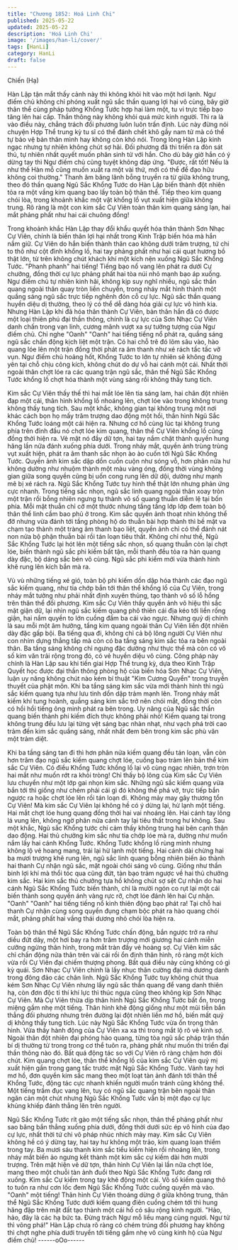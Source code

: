 ```yaml
---
title: "Chương 1852: Hoá Linh Chi"
published: 2025-05-22
updated: 2025-05-22
description: 'Hoá Linh Chi'
image: '/images/han-li/cover/'
tags: [HanLi]
category: HanLi
draft: false
---
```


Chiến (Hạ)

Hàn Lập tận mắt thấy cảnh này thì không khỏi hít vào một hơi
lạnh.
Ngư điếm chủ không chỉ phóng xuất ngũ sắc thần quang lợi hại
vô cùng, bây giờ thân thể cùng pháp tướng Khổng Tước hợp hai
làm một, tu vi trực tiếp bạo tăng lên hai cấp.
Thần thông này không khỏi quá mức kinh người.
Thì ra là vào điều này, chẳng trách đối phương luôn luôn trấn
định. Lúc này đừng nói chuyện Hợp Thể trung kỳ tu sĩ có thể
đánh chết khô gầy nam tử mà có thể tự bảo vệ bản thân mình hay
không còn khó nói.
Trong lòng Hàn Lập kinh ngạc nhưng tự nhiên không chút sợ hãi.
Đối phương đã thi triển ra đòn sát thủ, tự nhiên nhất quyết muốn
phân sinh tử với hắn. Cho dù bây giờ hắn có ý dừng tay thì Ngư
điếm chủ cũng tuyệt không đáp ứng.
"Được, rất tốt! Nếu là như thế Hàn mỗ cũng muốn xuất ra một vài
thứ, mới có thể để đạo hữu không coi thường."
Thanh âm băng lãnh bỗng truyền ra từ giữa không trung, theo đó
thần quang Ngũ Sắc Khổng Tước do Hàn Lập biến thành đột
nhiên tỏa ra một vầng kim quang bao lấy toàn bộ thân thể. Tiếp
theo kim quang chói lòa, trong khoảnh khắc một vật khổng lồ vụt
xuất hiện giữa không trung.
Rõ ràng là một con kim sắc Cự Viên toàn thân kim quang sáng
lạn, hai mắt phảng phất như hai cái chuông đồng!

Trong khoảnh khắc Hàn Lập thay đổi khẩu quyết hóa thân thành
Sơn Nhạc Cự Viên, chính là biến thân lợi hại nhất trong Kinh Trập
biến hóa mà hắn nắm giữ.
Cự Viên do hắn biến thành thân cao không dưới trăm trượng, tứ
chi to thô như cột đình khổng lồ, hai tay phảng phất như hai cái
quạt hương bồ thật lớn, từ trên không chút khách khí một kích
nện xuống Ngũ Sắc Khổng Tước.
"Phanh phanh" hai tiếng!
Tiếng bạo nổ vang lên phát ra dưới Cự chưởng, đồng thời cự lực
phảng phất hai tòa núi nhỏ mạnh bạo áp xuống.
Ngư điếm chủ tự nhiên kinh hãi, không kịp suy nghĩ nhiều, ngũ
sắc thần quang ngoài thân quay tròn liền chuyển, trong nháy mắt
hình thành một quầng sáng ngũ sắc trực tiếp nghênh đón cỗ cự
lực.
Ngũ sắc thần quang huyền diệu dị thường, theo lý có thể dễ dàng
hóa giải cự lực vô hình kia.
Nhưng Hàn Lập khi đã hóa thân thành Cự Viên, bản thân hắn đã
có được một loại thiên phú đại thần thông, chính là cự lực của
Sơn Nhạc Cự Viên danh chấn trong vạn linh, cương mãnh vượt
xa sự tưởng tượng của Ngư điếm chủ.
Chỉ nghe "Oanh" "Oanh" hai tiếng tiếng nổ phát ra, quầng sáng
ngũ sắc chấn động kịch liệt một trận. Có hai chỗ trê đó lõm sâu
vào, hào quang lóe lên một trận đồng thời phát ra âm thanh như
xé rách tấc tấc vỡ vụn.
Ngư điếm chủ hoảng hốt, Khổng Tước to lớn tự nhiên sẽ không
đứng yên tại chỗ chịu công kích, không chút do dự vỗ hai cánh
một cái.
Nhất thời ngoài thân chợt lóe ra các quang trận ngũ sắc, thân thể
Ngũ Sắc Khổng Tước khổng lồ chợt hóa thành một vùng sáng rồi
không thấy tung tích.

Kim sắc Cự Viên thấy thế thì hai mắt lóe lên tia sáng lam, hai
chân đột nhiên đạp một cái, thân hình khổng lồ nhoáng lên, chợt
lóe vào trong không trung không thấy tung tích.
Sau một khắc, không gian tại không trung một nơi khác cách bọn
họ mấy trăm trượng dao động một hồi, thân hình Ngũ Sắc Khổng
Tước loáng một cái hiện ra.
Nhưng cơ hồ cùng lúc tại không trung phía trên đỉnh đầu nó chợt
lóe kim quang, thân thể Cự Viên khổng lồ cũng đồng thời hiện ra.
Vẻ mặt nó đầy dữ tợn, hai tay nắm chặt thành quyền hung hăng
lần nữa đánh xuống phía dưới.
Trong nháy mắt, quyền ảnh trùng trùng vụt xuất hiện, phát ra âm
thanh sắc nhọn ào ào cuốn tới Ngũ Sắc Khổng Tước. Quyền ảnh
kim sắc dập dồn cuồn cuộn như sóng vỗ, hơn phân nửa hư
không dường như nhuộm thành một màu vàng óng, đồng thời
vùng không gian giữa song quyền cũng bị uốn cong rung lên dữ
dội, dường như mạnh mẽ bị xé rách ra.
Ngũ Sắc Khổng Tước tuy hình thể thật lớn nhưng phản ứng cực
nhanh. Trong tiếng sắc nhọn, ngũ sắc linh quang ngoài thân xoay
tròn một trận rồi bỗng nhiên ngưng tụ thành vô số quang thuẫn
diễm lệ tại bốn phía. Mỗi mặt thuẫn chỉ cỡ một thước nhưng tầng
tầng lớp lớp đem toàn bộ thân thể linh cầm bao phủ ở trong.
Kim sắc quyền ảnh thoạt nhìn không thể đỡ nhưng vừa đánh tới
tầng phòng hộ do thuẫn bài hợp thành thì bề mặt va chạm tạo
thành một tràng âm thanh bạo liệt, quyền ảnh chỉ có thể đánh nát
non nửa bộ phận thuẫn bài rồi tán loạn tiêu thất.
Không chỉ như thế, Ngũ Sắc Khổng Tước lại hót lên một tiếng sắc
nhọn, số quang thuẫn còn lại chợt lóe, biến thành ngũ sắc phi
kiếm bất tận, mỗi thanh đều tỏa ra hàn quang dày đặc, bộ dáng
sắc bén vô cùng.
Ngũ sắc phi kiếm mới vừa thành hình khẽ rung lên kích bắn mà
ra.

Vù vù những tiếng xé gió, toàn bộ phi kiếm dồn dập hóa thành
các đạo ngũ sắc kiếm quang, như tia chớp bắn tới thân thể khổng
lồ của Cự Viên, trong nháy mắt tưởng như phải nhất định xuyên
thủng, tạo thành vô số lỗ hổng trên thân thể đối phương.
Kim sắc Cự Viên thấy quyền ảnh vô hiệu thì sắc mặt giận dữ, lại
nhìn ngũ sắc kiếm quang phô thiên cái địa kéo tới liền rống giận,
hai nắm quyền to lớn cuồng đấm ba cái vào ngực.
Nhưng quỷ dị chính là sau mỗi một âm hưởng, tầng kim quang
ngoài thân Cự Viên liền đột nhiên dày đặc gấp bội.
Ba tiếng qua đi, không chỉ cả bộ lông người Cự Viên như con
nhím dựng thẳng tắp mà còn có ba tầng sáng kim sắc tỏa ra bên
ngoài thân.
Ba tầng sáng không chỉ ngưng đặc dường như thực thể mà còn
có vô số kim văn trải rộng trong đó, có vẻ huyền diệu vô cùng.
Công pháp này chính là Hàn Lập sau khi tiến giai Hợp Thể trung
kỳ, dựa theo Kinh Trập Quyết học được đại thần thông phòng hộ
của biến hóa Sơn Nhạc Cự Viên, luận uy năng không chút nào
kém bí thuật "Kim Cương Quyển" trong truyền thuyết của phật
môn.
Khi ba tầng sáng kim sắc vừa mới thành hình thì ngũ sắc kiếm
quang tựa như lưu tinh dồn dập trảm mạnh lên.
Trong nháy mắt kiếm khí tung hoành, quầng sáng kim sắc trở nên
chói mắt, đồng thời còn có hồi hồi tiếng ông minh phát ra bên
trong.
Uy năng của Ngũ sắc thần quang biến thành phi kiếm đích thực
không phải nhỏ!
Kiếm quang tại trong không trung đều lưu lại từng vệt sáng bạc
nhàn nhạt, như vạch phá trời cao trảm đến kim sắc quầng sáng,
nhất nhất đem bên trong kim sắc phù văn một trảm diệt.

Khi ba tầng sáng tan đi thì hơn phân nửa kiếm quang đều tán
loạn, vẫn còn hơn trăm đạo ngũ sắc kiếm quang chợt lóe, cuồng
bạo trảm lên bản thể kim sắc Cự Viên.
Có điều Khổng Tước khổng lồ lại vô cùng ngạc nhiên, trợn tròn
hai mắt như muốn rớt ra khỏi tròng!
Chỉ thấy bộ lông của Kim sắc Cự Viên lưu chuyển như một lớp
gai nhọn kim sắc. Những ngũ sắc kiếm quang vừa bắn tới thì
giống như chém phải cái gì đó không thể phá vỡ, trực tiếp bắn
ngược ra hoặc chợt lóe lên rồi tán loạn đi.
Không mảy may gây thương tổn Cự Viên!
Mà kim sắc Cự Viên lại không hề có ý dừng lại, hừ lạnh một tiếng.
Hai mắt chợt lóe hung quang đồng thời hai vai nhoáng lên. Hai
cánh tay lông lá vung lên, không ngờ phân nửa cánh tay lại tiêu
thất trong hư không.
Sau một khắc, Ngũ sắc Khổng tước chỉ cảm thấy không trung hai
bên cạnh thân dao động. Hai thủ chưởng kim sắc như tia chớp
lóe mà ra, dường như muốn nắm lấy hai cánh Khổng Tước.
Khổng Tước khổng lồ rùng mình nhưng không lộ vẻ hoang mang,
trái lại hừ lạnh một tiếng. Hai cánh dài chừng hai ba mươi trượng
khẽ rung lên, ngũ sắc linh quang bỗng nhiên biến ảo thành hai
thanh Cự nhận ngũ sắc, mặt ngoài chói sáng vô cùng. Giống như
thần binh lợi khí mà thổi tóc qua cũng đứt, tàn bạo trảm ngược về
hai thủ chưởng kim sắc.
Hai kim sắc thủ chưởng tựa hồ không chút sợ sệt Cự nhận do hai
cánh Ngũ Sắc Khổng Tước biến thành, chỉ là mười ngón co rụt lại
một cái biến thành song quyền ánh vàng rực rỡ, chợt lóe đánh lên
hai Cự nhận.
"Oanh" "Oanh" hai tiếng tiếng nổ kinh thiên động bạo phát ra!
Tại chỗ hai thanh Cự nhận cùng song quyền đụng chạm bộc phát
ra hào quang chói mắt, phảng phất hai vầng thái dương nhỏ chói
lòa hiện ra.

Toàn bộ thân thể Ngũ Sắc Khổng Tước chấn động, bắn ngược trở
ra như diều đứt dây, một hơi bay ra hơn trăm trượng mới giương
hai cánh miễn cưỡng ngừng thân hình, trong mắt tràn đầy vẻ
hoảng sợ.
Cự Viên kim sắc chỉ chấn động nửa thân trên vài cái rồi ổn định
thân hình, rõ ràng một kích vừa rồi Cự Viên đại chiếm thượng
phong.
Bất quá điều này cũng không có gì kỳ quái. Sơn Nhạc Cự Viên
chính là lấy nhục thân cường đại mà dương danh trong đông đảo
các chân linh. Ngũ Sắc Khổng Tước tuy không chút thua kém
Sơn Nhạc Cự Viên nhưng lấy ngũ sắc thần quang để vang danh
thiên hạ, còn đơn độc tỉ thí khí lực thì thúc ngựa cũng theo không
kịp Sơn Nhạc Cự Viên.
Mà Cự Viên thừa dịp thân hình Ngũ Sắc Khổng Tước bất ổn,
trong miệng gầm nhẹ một tiếng. Thân hình khẽ động giống như
một mũi tiễn bắn thẳng đối phương nhưng trên đường lại đột
nhiên liền mơ hồ, biến mất quỷ dị không thấy tung tích.
Lúc này Ngũ Sắc Khổng Tước vừa ổn trọng thân hình. Vừa thấy
hành động của Cự Viên xa xa thì trong mắt lộ rõ vẻ kinh sợ. Ngoài
thân đột nhiên đại phóng hào quang, từng tòa ngũ sắc pháp trận
thần bí dị thường từ trong trong cơ thể tuôn ra, phảng phất như
muốn thi triển đại thần thông nào đó.
Bất quá động tác so với Cự Viên rõ ràng chậm hơn đôi chút.
Kim quang chợt lóe, thân thể khổng lồ của kim sắc Cự Viên quỷ
mị xuất hiện gần trong gang tấc trước mặt Ngũ Sắc Khổng Tước.
Vánh tay hơi mơ hồ, đơn quyền kim sắc mang theo một loạt tàn
ảnh đánh tới thân thể Khổng Tước, động tác cực nhanh khiến
người muốn tránh cũng không thể.
Một tiếng trầm đục vang lên, tuy có ngũ sắc quang trận bên ngoài
thân ngăn cản một chút nhưng Ngũ Sắc Khổng Tước vẫn bị một
đạo cự lực khủng khiếp đánh thẳng lên trên người.

Ngũ Sắc Khổng Tước rít gào một tiếng sắc nhọn, thân thể phảng
phất như sao băng bắn thẳng xuống phía dưới, đồng thời dưới
sức ép vô hình của đạo cự lực, nhất thời tứ chi vô pháp nhúc
nhích mảy may.
Kim sắc Cự Viên không hề có ý dừng tay, hai tay hư không một
trảo, kim quang loạn thiểm trong tay. Ba mươi sáu thanh kim sắc
tiểu kiếm hiện rồi nhoáng lên, trong nháy mắt biến ảo ngưng kết
thành một kim sắc cự kiếm dài hơn mười trượng.
Trên mặt hiện vẻ dữ tợn, thân hình Cự Viên lại lần nữa chợt lóe,
mang theo một chuỗi tàn ảnh đuổi theo Ngũ Sắc Khổng Tước
đang rơi xuống.
Kim sắc Cự kiếm trong tay khẽ động một cái. Vô số kiếm quang
thô to tuôn ra như cơn lốc đem Ngũ Sắc Khổng Tước cuồng
quyển mà vào.
"Oanh" một tiếng!
Thân hình Cự Viên thoáng dừng ở giữa không trung, thân thể
Ngũ Sắc Khổng Tước dưới kiếm quang điên cuồng chém tới thì
hung hăng đập trên mặt đất tạo thành một cái hố có sâu rộng kinh
người.
"Hảo, hảo, đây là các hạ bức ta. Đừng trách Ngư mỗ liều mạng
cùng ngươi. Ngư tử thì võng phá!"
Hàn Lập chưa rõ ràng có chém trúng đối phương hay không thì
chợt nghe phía dưới truyền tới tiếng gầm nhẹ vô cùng kinh hộ của
Ngư điếm chủ!
------oOo------
